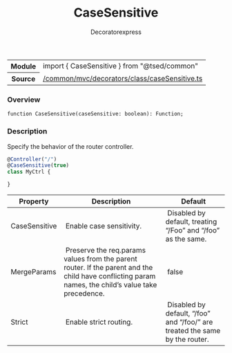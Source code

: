 
<header class="symbol-info-header"><h1 id="casesensitive">CaseSensitive</h1><label class="symbol-info-type-label decorator">Decorator</label><label class="api-type-label express" title="express">express</label></header>
<!-- summary -->
<section class="symbol-info"><table class="is-full-width"><tbody><tr><th>Module</th><td><div class="lang-typescript"><span class="token keyword">import</span> { CaseSensitive }&nbsp;<span class="token keyword">from</span>&nbsp;<span class="token string">"@tsed/common"</span></div></td></tr><tr><th>Source</th><td><a href="https://github.com/Romakita/ts-express-decorators/blob/v4.14.3/src//common/mvc/decorators/class/caseSensitive.ts#L0-L0">/common/mvc/decorators/class/caseSensitive.ts</a></td></tr></tbody></table></section>
<!-- overview -->


### Overview


<pre><code class="typescript-lang ">function <span class="token function">CaseSensitive</span><span class="token punctuation">(</span>caseSensitive<span class="token punctuation">:</span> <span class="token keyword">boolean</span><span class="token punctuation">)</span><span class="token punctuation">:</span> Function<span class="token punctuation">;</span></code></pre>


<!-- Parameters -->

<!-- Description -->


### Description

Specify the behavior of the router controller.

```typescript
@Controller("/")
@CaseSensitive(true)
class MyCtrl {

}
```

Property | Description | Default
---|---|---
CaseSensitive | Enable case sensitivity. | Disabled by default, treating “/Foo” and “/foo” as the same.
MergeParams | Preserve the req.params values from the parent router. If the parent and the child have conflicting param names, the child’s value take precedence. | false
Strict | Enable strict routing. | Disabled by default, “/foo” and “/foo/” are treated the same by the router.

<!-- Members -->


